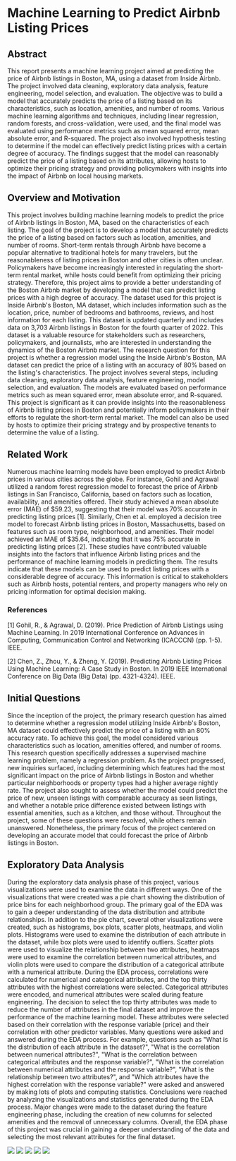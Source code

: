 # Machine Learning to Predict Airbnb Listing Prices

## Abstract

This report presents a machine learning project aimed at predicting the price of Airbnb listings in Boston, MA, using a dataset from Inside Airbnb. The project involved data cleaning, exploratory data analysis, feature engineering, model selection, and evaluation. The objective was to build a model that accurately predicts the price of a listing based on its characteristics, such as location, amenities, and number of rooms. Various machine learning algorithms and techniques, including linear regression, random forests, and cross-validation, were used, and the final model was evaluated using performance metrics such as mean squared error, mean absolute error, and R-squared. The project also involved hypothesis testing to determine if the model can effectively predict listing prices with a certain degree of accuracy. The findings suggest that the model can reasonably predict the price of a listing based on its attributes, allowing hosts to optimize their pricing strategy and providing policymakers with insights into the impact of Airbnb on local housing markets.

## Overview and Motivation

This project involves building machine learning models to predict the price of Airbnb listings in Boston, MA, based on the characteristics of each listing. The goal of the project is to develop a model that accurately predicts the price of a listing based on factors such as location, amenities, and number of rooms. Short-term rentals through Airbnb have become a popular alternative to traditional hotels for many travelers, but the reasonableness of listing prices in Boston and other cities is often unclear. Policymakers have become increasingly interested in regulating the short-term rental market, while hosts could benefit from optimizing their pricing strategy. Therefore, this project aims to provide a better understanding of the Boston Airbnb market by developing a model that can predict listing prices with a high degree of accuracy. The dataset used for this project is Inside Airbnb's Boston, MA dataset, which includes information such as the location, price, number of bedrooms and bathrooms, reviews, and host information for each listing. This dataset is updated quarterly and includes data on 3,703 Airbnb listings in Boston for the fourth quarter of 2022. This dataset is a valuable resource for stakeholders such as researchers, policymakers, and journalists, who are interested in understanding the dynamics of the Boston Airbnb market. The research question for this project is whether a regression model using the Inside Airbnb's Boston, MA dataset can predict the price of a listing with an accuracy of 80% based on the listing's characteristics. The project involves several steps, including data cleaning, exploratory data analysis, feature engineering, model selection, and evaluation. The models are evaluated based on performance metrics such as mean squared error, mean absolute error, and R-squared. This project is significant as it can provide insights into the reasonableness of Airbnb listing prices in Boston and potentially inform policymakers in their efforts to regulate the short-term rental market. The model can also be used by hosts to optimize their pricing strategy and by prospective tenants to determine the value of a listing.

## Related Work

Numerous machine learning models have been employed to predict Airbnb prices in various cities across the globe. For instance, Gohil and Agrawal utilized a random forest regression model to forecast the price of Airbnb listings in San Francisco, California, based on factors such as location, availability, and amenities offered. Their study achieved a mean absolute error (MAE) of \$59.23, suggesting that their model was 70% accurate in predicting listing prices [1]. Similarly, Chen et al. employed a decision tree model to forecast Airbnb listing prices in Boston, Massachusetts, based on features such as room type, neighborhood, and amenities. Their model achieved an MAE of \$35.64, indicating that it was 75% accurate in predicting listing prices [2]. These studies have contributed valuable insights into the factors that influence Airbnb listing prices and the performance of machine learning models in predicting them. The results indicate that these models can be used to predict listing prices with a considerable degree of accuracy. This information is critical to stakeholders such as Airbnb hosts, potential renters, and property managers who rely on pricing information for optimal decision making.

### References

[1] Gohil, R., & Agrawal, D. (2019). Price Prediction of Airbnb Listings using Machine Learning. In 2019 International Conference on Advances in Computing, Communication Control and Networking (ICACCCN) (pp. 1-5). IEEE.

[2] Chen, Z., Zhou, Y., & Zheng, Y. (2019). Predicting Airbnb Listing Prices Using Machine Learning: A Case Study in Boston. In 2019 IEEE International Conference on Big Data (Big Data) (pp. 4321-4324). IEEE.

## Initial Questions

Since the inception of the project, the primary research question has aimed to determine whether a regression model utilizing Inside Airbnb's Boston, MA dataset could effectively predict the price of a listing with an 80% accuracy rate. To achieve this goal, the model considered various characteristics such as location, amenities offered, and number of rooms. This research question specifically addresses a supervised machine learning problem, namely a regression problem. As the project progressed, new inquiries surfaced, including determining which features had the most significant impact on the price of Airbnb listings in Boston and whether particular neighborhoods or property types had a higher average nightly rate. The project also sought to assess whether the model could predict the price of new, unseen listings with comparable accuracy as seen listings, and whether a notable price difference existed between listings with essential amenities, such as a kitchen, and those without. Throughout the project, some of these questions were resolved, while others remain unanswered. Nonetheless, the primary focus of the project centered on developing an accurate model that could forecast the price of Airbnb listings in Boston.

## Exploratory Data Analysis

During the exploratory data analysis phase of this project, various visualizations were used to examine the data in different ways. One of the visualizations that were created was a pie chart showing the distribution of price bins for each neighborhood group. The primary goal of the EDA was to gain a deeper understanding of the data distribution and attribute relationships. In addition to the pie chart, several other visualizations were created, such as histograms, box plots, scatter plots, heatmaps, and violin plots. Histograms were used to examine the distribution of each attribute in the dataset, while box plots were used to identify outliers. Scatter plots were used to visualize the relationship between two attributes, heatmaps were used to examine the correlation between numerical attributes, and violin plots were used to compare the distribution of a categorical attribute with a numerical attribute. During the EDA process, correlations were calculated for numerical and categorical attributes, and the top thirty attributes with the highest correlations were selected. Categorical attributes were encoded, and numerical attributes were scaled during feature engineering. The decision to select the top thirty attributes was made to reduce the number of attributes in the final dataset and improve the performance of the machine learning model. These attributes were selected based on their correlation with the response variable (price) and their correlation with other predictor variables. Many questions were asked and answered during the EDA process. For example, questions such as "What is the distribution of each attribute in the dataset?", "What is the correlation between numerical attributes?", "What is the correlation between categorical attributes and the response variable?", "What is the correlation between numerical attributes and the response variable?", "What is the relationship between two attributes?", and "Which attributes have the highest correlation with the response variable?" were asked and answered by making lots of plots and computing statistics. Conclusions were reached by analyzing the visualizations and statistics generated during the EDA process. Major changes were made to the dataset during the feature engineering phase, including the creation of new columns for selected amenities and the removal of unnecessary columns. Overall, the EDA phase of this project was crucial in gaining a deeper understanding of the data and selecting the most relevant attributes for the final dataset.

![](/src/images/vis_one.png)
![](/src/images/vis_two.png)
![](/src/images/vis_three.png)
![](/src/images/vis_four.png)
![](/src/images/vis_five.png)

